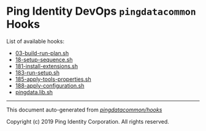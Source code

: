 
# Ping Identity DevOps `pingdatacommon` Hooks
List of available hooks:
* [03-build-run-plan.sh](03-build-run-plan.sh.md)
* [18-setup-sequence.sh](18-setup-sequence.sh.md)
* [181-install-extensions.sh](181-install-extensions.sh.md)
* [183-run-setup.sh](183-run-setup.sh.md)
* [185-apply-tools-properties.sh](185-apply-tools-properties.sh.md)
* [188-apply-configuration.sh](188-apply-configuration.sh.md)
* [pingdata.lib.sh](pingdata.lib.sh.md)

---
This document auto-generated from _[pingdatacommon/hooks](https://github.com/pingidentity/pingidentity-docker-builds/blob/master/pingdatacommon/hooks)_

Copyright (c)  2019 Ping Identity Corporation. All rights reserved.

